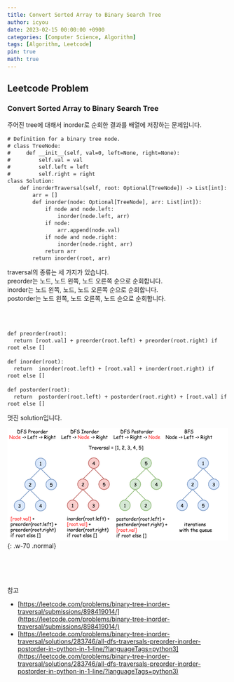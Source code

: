 ```yaml
---
title: Convert Sorted Array to Binary Search Tree
author: icyou
date: 2023-02-15 00:00:00 +0900
categories: [Computer Science, Algorithm]
tags: [Algorithm, Leetcode]
pin: true
math: true
---
```


## Leetcode Problem

### Convert Sorted Array to Binary Search Tree
주어진 tree에 대해서 inorder로 순회한 결과를 배열에 저장하는 문제입니다.  

```
# Definition for a binary tree node.
# class TreeNode:
#     def __init__(self, val=0, left=None, right=None):
#         self.val = val
#         self.left = left
#         self.right = right
class Solution:
    def inorderTraversal(self, root: Optional[TreeNode]) -> List[int]:
        arr = []
        def inorder(node: Optional[TreeNode], arr: List[int]):
            if node and node.left:
                inorder(node.left, arr)
            if node:
                arr.append(node.val)
            if node and node.right:
                inorder(node.right, arr)
            return arr
        return inorder(root, arr)
```

traversal의 종류는 세 가지가 있습니다.  
preorder는 노드, 노드 왼쪽, 노드 오른쪽 순으로 순회합니다.  
inorder는 노드 왼쪽, 노드, 노드 오른쪽 순으로 순회합니다.  
postorder는 노드 왼쪽, 노드 오른쪽, 노드 순으로 순회합니다.  

<br/><br/>
```
def preorder(root):
  return [root.val] + preorder(root.left) + preorder(root.right) if root else []

def inorder(root):
  return  inorder(root.left) + [root.val] + inorder(root.right) if root else []

def postorder(root):
  return  postorder(root.left) + postorder(root.right) + [root.val] if root else []

```

멋진 solution입니다.  

![Desktop View](/assets/img/posts/20230215/traversal.png){: .w-70 .normal}


<br/><br/><br/><br/>
참고 
- [https://leetcode.com/problems/binary-tree-inorder-traversal/submissions/898419014/](https://leetcode.com/problems/binary-tree-inorder-traversal/submissions/898419014/)
- [https://leetcode.com/problems/binary-tree-inorder-traversal/solutions/283746/all-dfs-traversals-preorder-inorder-postorder-in-python-in-1-line/?languageTags=python3](https://leetcode.com/problems/binary-tree-inorder-traversal/solutions/283746/all-dfs-traversals-preorder-inorder-postorder-in-python-in-1-line/?languageTags=python3)
